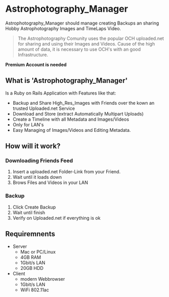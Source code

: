 # Astrophotography_Manager
Astrophotography_Manager should manage creating Backups an sharing Hobby Astrophotography Images and TimeLaps Video. 

> The Astrophotography Comunity uses the popular OCH uploaded.net for sharing and using their Images and Videos. Cause of the high amount of data, it is necessary to use OCH's with an good Infrastructure.

<strong> Premium Account is needed </strong>

## What is 'Astrophotography_Manager'

Is a Ruby on Rails Application with Features like that:
* Backup and Share High_Res_Images with Friends over the kown an trusted Uploaded.net Service
* Download and Store (extract Automatically Multipart Uploads)
* Create a Timeline with all Metadata and Images/Videos
* Only for LAN's
* Easy Managing of Images/Videos and Editing Metadata. 

## How will it work?

### Downloading Friends Feed
1. Insert a uploaded.net Folder-Link from your Friend.
2. Wait until it loads down
3. Brows Files and Videos in your LAN

### Backup
1. Click Create Backup 
2. Wait until finish
3. Verify on Uploaded.net if everything is ok

## Requiremnents

* Server
   * Mac or PC/Linux
   * 4GB RAM
   * 1Gbit/s LAN
   * 20GB HDD 
* Client
   * modern Webbrowser
   * 1Gbit/s LAN
   * WiFi 802.11ac

